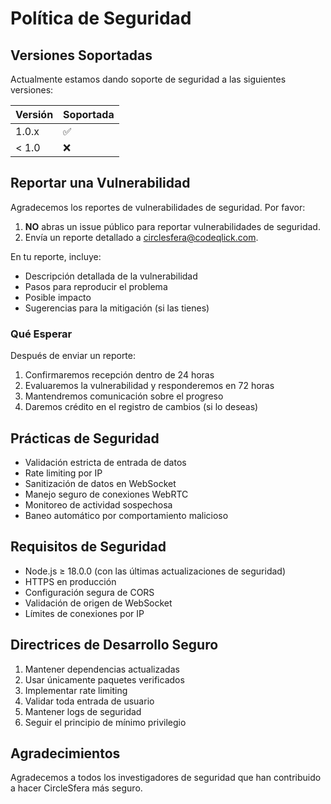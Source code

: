 # Política de Seguridad

## Versiones Soportadas

Actualmente estamos dando soporte de seguridad a las siguientes versiones:

| Versión | Soportada          |
| ------- | ------------------ |
| 1.0.x   | :white_check_mark: |
| < 1.0   | :x:                |

## Reportar una Vulnerabilidad

Agradecemos los reportes de vulnerabilidades de seguridad. Por favor:

1. **NO** abras un issue público para reportar vulnerabilidades de seguridad.
2. Envía un reporte detallado a [circlesfera@codeqlick.com](mailto:circlesfera@codeqlick.com).

En tu reporte, incluye:
- Descripción detallada de la vulnerabilidad
- Pasos para reproducir el problema
- Posible impacto
- Sugerencias para la mitigación (si las tienes)

### Qué Esperar

Después de enviar un reporte:

1. Confirmaremos recepción dentro de 24 horas
2. Evaluaremos la vulnerabilidad y responderemos en 72 horas
3. Mantendremos comunicación sobre el progreso
4. Daremos crédito en el registro de cambios (si lo deseas)

## Prácticas de Seguridad

- Validación estricta de entrada de datos
- Rate limiting por IP
- Sanitización de datos en WebSocket
- Manejo seguro de conexiones WebRTC
- Monitoreo de actividad sospechosa
- Baneo automático por comportamiento malicioso

## Requisitos de Seguridad

- Node.js ≥ 18.0.0 (con las últimas actualizaciones de seguridad)
- HTTPS en producción
- Configuración segura de CORS
- Validación de origen de WebSocket
- Límites de conexiones por IP

## Directrices de Desarrollo Seguro

1. Mantener dependencias actualizadas
2. Usar únicamente paquetes verificados
3. Implementar rate limiting
4. Validar toda entrada de usuario
5. Mantener logs de seguridad
6. Seguir el principio de mínimo privilegio

## Agradecimientos

Agradecemos a todos los investigadores de seguridad que han contribuido a hacer CircleSfera más seguro.

